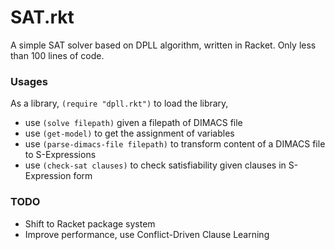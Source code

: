 # SAT.rkt

A simple SAT solver based on DPLL algorithm, written in Racket. Only less than 100 lines of code.

### Usages

As a library, `(require "dpll.rkt")` to load the library, 

* use `(solve filepath)` given a filepath of DIMACS file
* use `(get-model)` to get the assignment of variables
* use `(parse-dimacs-file filepath)` to transform content of a DIMACS file to S-Expressions
* use `(check-sat clauses)` to check satisfiability given clauses in S-Expression form

### TODO

* Shift to Racket package system
* Improve performance, use Conflict-Driven Clause Learning
